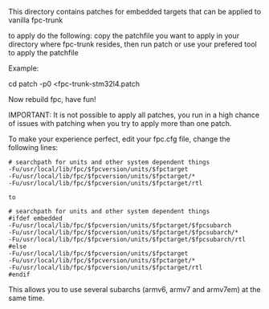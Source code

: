 This directory contains patches for embedded targets that can be applied to vanilla fpc-trunk

to apply do the following:
copy the patchfile you want to apply in your directory where fpc-trunk resides, then run patch or use your prefered tool to apply the patchfile

Example:

cd <you-fpc-trunk-directory>
patch -p0 <fpc-trunk-stm32l4.patch

Now rebuild fpc, have fun!

IMPORTANT: It is not possible to apply all patches, you run in a high chance of issues with patching when you try to apply more than one patch.

To make your experience perfect, edit your fpc.cfg file, change the following lines:
```shell
# searchpath for units and other system dependent things
-Fu/usr/local/lib/fpc/$fpcversion/units/$fpctarget
-Fu/usr/local/lib/fpc/$fpcversion/units/$fpctarget/*
-Fu/usr/local/lib/fpc/$fpcversion/units/$fpctarget/rtl

to

# searchpath for units and other system dependent things
#ifdef embedded
-Fu/usr/local/lib/fpc/$fpcversion/units/$fpctarget/$fpcsubarch
-Fu/usr/local/lib/fpc/$fpcversion/units/$fpctarget/$fpcsubarch/*
-Fu/usr/local/lib/fpc/$fpcversion/units/$fpctarget/$fpcsubarch/rtl
#else
-Fu/usr/local/lib/fpc/$fpcversion/units/$fpctarget
-Fu/usr/local/lib/fpc/$fpcversion/units/$fpctarget/*
-Fu/usr/local/lib/fpc/$fpcversion/units/$fpctarget/rtl
#endif
```
This allows you to use several subarchs (armv6, armv7 and armv7em) at the same time.


